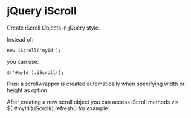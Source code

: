 # jQuery iScroll

Create iScroll Objects in jQuery style. 

Instead of: 

`new iScroll('myId');`

you can use:

`$('#myId').iScroll();`

Plus: a scrollwrapper is created automatically when specifying width or height as option.

After creating a new scroll object you can access iScroll methods via $('#myId').iScroll().refresh() for example.